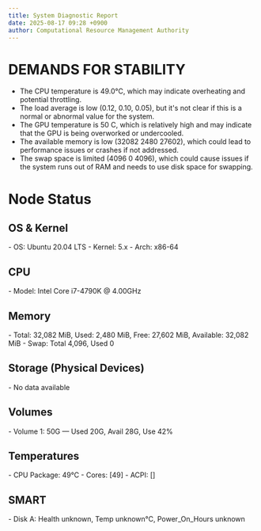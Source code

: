 ```yaml
---
title: System Diagnostic Report
date: 2025-08-17 09:28 +0900
author: Computational Resource Management Authority
---
```

# DEMANDS FOR STABILITY

* The CPU temperature is 49.0°C, which may indicate overheating and potential throttling.
* The load average is low (0.12, 0.10, 0.05), but it's not clear if this is a normal or abnormal value for the system.
* The GPU temperature is 50 C, which is relatively high and may indicate that the GPU is being overworked or undercooled.
* The available memory is low (32082 2480 27602), which could lead to performance issues or crashes if not addressed.
* The swap space is limited (4096 0 4096), which could cause issues if the system runs out of RAM and needs to use disk space for swapping.

# Node Status

## OS & Kernel
\- OS: Ubuntu 20.04 LTS
\- Kernel: 5.x
\- Arch: x86-64

## CPU
\- Model: Intel Core i7-4790K @ 4.00GHz

## Memory
\- Total: 32,082 MiB, Used: 2,480 MiB, Free: 27,602 MiB, Available: 32,082 MiB
\- Swap: Total 4,096, Used 0

## Storage (Physical Devices)
\- No data available

## Volumes
\- Volume 1: 50G — Used 20G, Avail 28G, Use 42%

## Temperatures
\- CPU Package: 49°C
\- Cores: [49]
\- ACPI: []

## SMART
\- Disk A: Health unknown, Temp unknown°C, Power_On_Hours unknown
